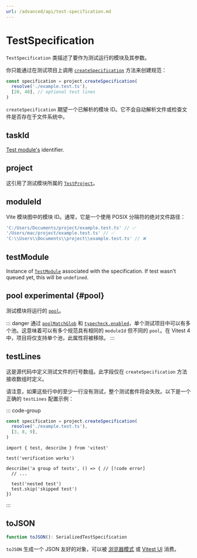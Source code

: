 ```yaml
---
url: /advanced/api/test-specification.md
---
```

# TestSpecification

`TestSpecification` 类描述了要作为测试运行的模块及其参数。

你只能通过在测试项目上调用 [`createSpecification`](/advanced/api/test-project#createspecification) 方法来创建规范：

```ts
const specification = project.createSpecification(
  resolve('./example.test.ts'),
  [20, 40], // optional test lines
)
```

`createSpecification` 期望一个已解析的模块 ID。它不会自动解析文件或检查文件是否存在于文件系统中。

## taskId

[Test module's](/advanced/api/test-suite#id) identifier.

## project

这引用了测试模块所属的 [`TestProject`](/advanced/api/test-project)。

## moduleId

Vite 模块图中的模块 ID。通常，它是一个使用 POSIX 分隔符的绝对文件路径：

```ts
'C:/Users/Documents/project/example.test.ts' // ✅
'/Users/mac/project/example.test.ts' // ✅
'C:\\Users\\Documents\\project\\example.test.ts' // ❌
```

## testModule

Instance of [`TestModule`](/advanced/api/test-module) associated with the specification. If test wasn't queued yet, this will be `undefined`.

## pool experimental {#pool}

测试模块将运行的 [`pool`](/config/#pool)。

::: danger
通过 [`poolMatchGlob`](/config/#poolmatchglob) 和 [`typecheck.enabled`](/config/#typecheck-enabled)，单个测试项目中可以有多个池。这意味着可以有多个规范具有相同的 `moduleId` 但不同的 `pool`。在 Vitest 4 中，项目将仅支持单个池，此属性将被移除。
:::

## testLines

这是源代码中定义测试文件的行号数组。此字段仅在 `createSpecification` 方法接收数组时定义。

请注意，如果这些行中的至少一行没有测试，整个测试套件将会失败。以下是一个正确的 `testLines` 配置示例：

::: code-group

```ts [script.js]
const specification = project.createSpecification(
  resolve('./example.test.ts'),
  [3, 8, 9],
)
```

```ts:line-numbers{3,8,9} [example.test.js]
import { test, describe } from 'vitest'

test('verification works')

describe('a group of tests', () => { // [!code error]
  // ...

  test('nested test')
  test.skip('skipped test')
})
```

:::

## toJSON

```ts
function toJSON(): SerializedTestSpecification
```

`toJSON` 生成一个 JSON 友好的对象，可以被 [浏览器模式](/guide/browser/) 或 [Vitest UI](/guide/ui) 消费。

